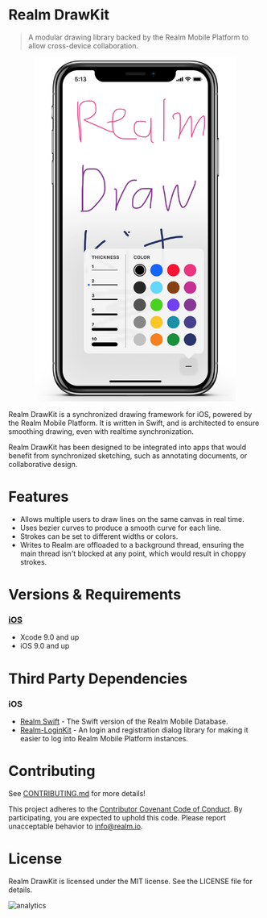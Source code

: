 # Realm DrawKit
> A modular drawing library backed by the Realm Mobile Platform to allow cross-device collaboration.

<p align="center">
<img src="screenshot.jpg" style="margin:0 auto" width="400" />
</p>

Realm DrawKit is a synchronized drawing framework for iOS, powered by the Realm Mobile Platform. It is written in Swift, and is architected to ensure smoothing drawing, even with realtime synchronization.

Realm DrawKit has been designed to be integrated into apps that would benefit from synchronized sketching, such as annotating documents, or collaborative design.

# Features
* Allows multiple users to draw lines on the same canvas in real time.
* Uses bezier curves to produce a smooth curve for each line.
* Strokes can be set to different widths or colors.
* Writes to Realm are offloaded to a background thread, ensuring the main thread isn't blocked at any point, which would result in choppy strokes.

# Versions & Requirements

### [iOS](https://github.com/realm-demos/realm-loginkit/tree/master/RealmLoginKit%20Apple/) 
* Xcode 9.0 and up
* iOS 9.0 and up

# Third Party Dependencies

### iOS
* [Realm Swift](https://realm.io/docs/swift/latest/) - The Swift version of the Realm Mobile Database.
* [Realm-LoginKit](https://github.com/realm-demos/realm-loginkit) - An login and registration dialog library for making it easier to log into Realm Mobile Platform instances.

# Contributing

See [CONTRIBUTING.md](CONTRIBUTING.md) for more details!

This project adheres to the [Contributor Covenant Code of Conduct](https://realm.io/conduct/). By participating, you are expected to uphold this code. Please report unacceptable behavior to [info@realm.io](mailto:info@realm.io).

# License

Realm DrawKit is licensed under the MIT license. See the LICENSE file for details.

![analytics](https://ga-beacon.appspot.com/UA-50247013-2/realm-drawkit/README?pixel)
